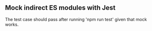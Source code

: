 ## Mock indirect ES modules with Jest

The test case should pass after running 'npm run test' given that mock works.
